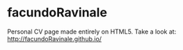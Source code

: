 facundoRavinale
=============
Personal CV page made entirely on HTML5. Take a look at: http://facundoRavinale.github.io/

